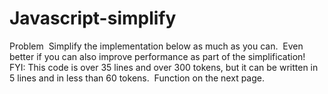 # Javascript-simplify
Problem‌ ‌
Simplify‌ ‌the‌ ‌implementation‌ ‌below‌ ‌as‌ ‌much‌ ‌as‌ ‌you‌ ‌can.‌ ‌
Even‌ ‌better‌ ‌if‌ ‌you‌ ‌can‌ ‌also‌ ‌improve‌ ‌performance‌ ‌as‌ ‌part‌ ‌of‌ ‌the‌ ‌simplification!‌ ‌
FYI:‌ ‌This‌ ‌code‌ ‌is‌ ‌over‌ ‌35‌ ‌lines‌ ‌and‌ ‌over‌ ‌300‌ ‌tokens,‌ ‌but‌ ‌it‌ ‌can‌ ‌be‌ ‌written‌ ‌in‌ ‌
5‌ ‌lines‌ ‌and‌ ‌in‌ ‌less‌ ‌than‌ ‌60‌ ‌tokens.‌ ‌
Function‌ ‌on‌ ‌the‌ ‌next‌ ‌page.‌
